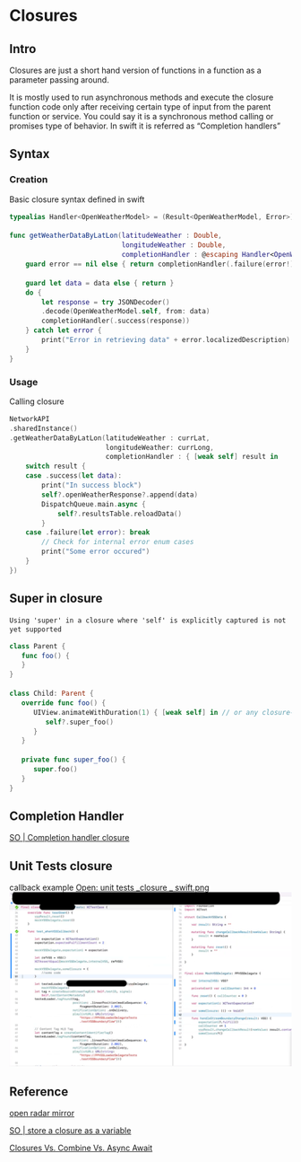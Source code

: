 # Closures

## Intro

Closures are just a short hand version of functions in a function as a parameter passing around.


It is mostly used to run asynchronous methods and execute the closure function code only after receiving certain type of input from the parent function or service. You could say it is a synchronous method calling or promises type of behavior. In swift it is referred as “Completion handlers”


## Syntax

### Creation

Basic closure syntax defined in swift
```swift
typealias Handler<OpenWeatherModel> = (Result<OpenWeatherModel, Error>) -> Void

func getWeatherDataByLatLon(latitudeWeather : Double,
							longitudeWeather : Double,
							completionHandler : @escaping Handler<OpenWeatherModel>) {
	guard error == nil else { return completionHandler(.failure(error!)) }
	
	guard let data = data else { return }
	do {
		let response = try JSONDecoder()
		.decode(OpenWeatherModel.self, from: data)
		completionHandler(.success(response))
	} catch let error {
		print("Error in retrieving data" + error.localizedDescription)
	}
}

```

### Usage

Calling closure

```swift
NetworkAPI
.sharedInstance()
.getWeatherDataByLatLon(latitudeWeather : currLat,
						longitudeWeather: currLong,
						completionHandler : { [weak self] result in        
	switch result {
	case .success(let data):
		print("In success block")
		self?.openWeatherResponse?.append(data)
		DispatchQueue.main.async {
			self?.resultsTable.reloadData()
		}
	case .failure(let error): break
		// Check for internal error enum cases
		print("Some error occured")
	} 
})

```

## Super in closure

```error
Using 'super' in a closure where 'self' is explicitly captured is not yet supported
```

```swift
class Parent {
   func foo() {
   }
}

class Child: Parent {
   override func foo() {
      UIView.animateWithDuration(1) { [weak self] in // or any closure-producing context
         self?.super_foo()
      }
   }

   private func super_foo() {
      super.foo()
   }
}
```


## Completion Handler

[SO | Completion handler closure](https://stackoverflow.com/questions/38296910/how-to-return-value-from-a-closure-in-swift)

## Unit Tests closure

callback example
[Open: unit tests _closure _ swift.png](../../assets/7d97352a88ec99bcc2d7a56b28c8ae68_MD5.png)
![](../../assets/7d97352a88ec99bcc2d7a56b28c8ae68_MD5.png)

## Reference

[open radar mirror](https://github.com/lionheart/openradar-mirror/issues/6765)

[SO | store a closure as a variable](https://stackoverflow.com/questions/24603559/store-a-closure-as-a-variable-in-swift)

[Closures Vs. Combine Vs. Async Await](https://medium.com/@GetInRhythm/closures-vs-combine-vs-async-await-993eb1da4d44)
